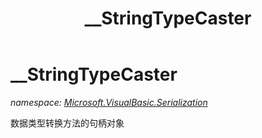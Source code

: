 ﻿---
title: __StringTypeCaster
---

# __StringTypeCaster
_namespace: [Microsoft.VisualBasic.Serialization](N-Microsoft.VisualBasic.Serialization.html)_

数据类型转换方法的句柄对象




